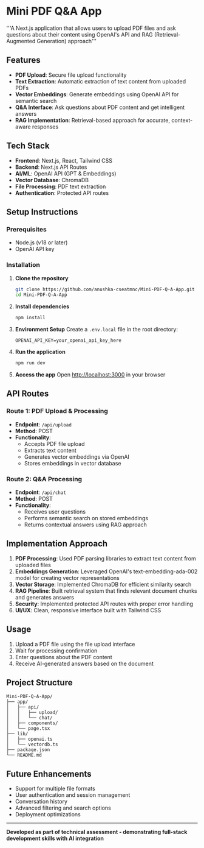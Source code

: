 # Mini PDF Q&A App

'''A Next.js application that allows users to upload PDF files and ask questions about their content using OpenAI's API and RAG (Retrieval-Augmented Generation) approach'''

## Features

- **PDF Upload**: Secure file upload functionality
- **Text Extraction**: Automatic extraction of text content from uploaded PDFs
- **Vector Embeddings**: Generate embeddings using OpenAI API for semantic search
- **Q&A Interface**: Ask questions about PDF content and get intelligent answers
- **RAG Implementation**: Retrieval-based approach for accurate, context-aware responses

## Tech Stack

- **Frontend**: Next.js, React, Tailwind CSS
- **Backend**: Next.js API Routes
- **AI/ML**: OpenAI API (GPT & Embeddings)
- **Vector Database**: ChromaDB
- **File Processing**: PDF text extraction
- **Authentication**: Protected API routes

## Setup Instructions

### Prerequisites
- Node.js (v18 or later)
- OpenAI API key

### Installation

1. **Clone the repository**
   ```bash
   git clone https://github.com/anushka-cseatmnc/Mini-PDF-Q-A-App.git
   cd Mini-PDF-Q-A-App
   ```

2. **Install dependencies**
   ```bash
   npm install
   ```

3. **Environment Setup**
   Create a `.env.local` file in the root directory:
   ```env
   OPENAI_API_KEY=your_openai_api_key_here
   ```

4. **Run the application**
   ```bash
   npm run dev
   ```

5. **Access the app**
   Open [http://localhost:3000](http://localhost:3000) in your browser

## API Routes

### Route 1: PDF Upload & Processing
- **Endpoint**: `/api/upload`
- **Method**: POST
- **Functionality**: 
  - Accepts PDF file upload
  - Extracts text content
  - Generates vector embeddings via OpenAI
  - Stores embeddings in vector database

### Route 2: Q&A Processing
- **Endpoint**: `/api/chat`
- **Method**: POST
- **Functionality**:
  - Receives user questions
  - Performs semantic search on stored embeddings
  - Returns contextual answers using RAG approach

## Implementation Approach

1. **PDF Processing**: Used PDF parsing libraries to extract text content from uploaded files
2. **Embeddings Generation**: Leveraged OpenAI's text-embedding-ada-002 model for creating vector representations
3. **Vector Storage**: Implemented ChromaDB for efficient similarity search
4. **RAG Pipeline**: Built retrieval system that finds relevant document chunks and generates answers
5. **Security**: Implemented protected API routes with proper error handling
6. **UI/UX**: Clean, responsive interface built with Tailwind CSS

## Usage

1. Upload a PDF file using the file upload interface
2. Wait for processing confirmation
3. Enter questions about the PDF content
4. Receive AI-generated answers based on the document

## Project Structure

```
Mini-PDF-Q-A-App/
├── app/
│   ├── api/
│   │   ├── upload/
│   │   └── chat/
│   ├── components/
│   └── page.tsx
├── lib/
│   ├── openai.ts
│   └── vectordb.ts
├── package.json
└── README.md
```

## Future Enhancements

- Support for multiple file formats
- User authentication and session management
- Conversation history
- Advanced filtering and search options
- Deployment optimizations

---

**Developed as part of technical assessment - demonstrating full-stack development skills with AI integration**

